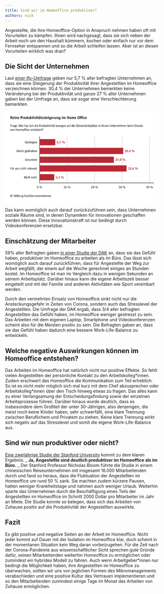 ```yaml
---
title: Sind wir im Homeoffice produktiver?
authors: nick
---
```


Angestellte, die ihre Homeoffice-Option in Anspruch nehmen haben oft mit Vorurteilen zu kämpfen. Ihnen wird nachgesagt, dass sie sich neben der Arbeit noch um den Haushalt kümmern, kochen oder einfach nur vor dem Fernseher entspannen und so die Arbeit schleifen lassen. Aber ist an diesen Vorurteilen wirklich was dran?

## Die Sicht der Unternehmen

Laut [einer Ifo-Umfrage](https://www.familienunternehmen.de/de/pressebereich/meldungen/2020/2020-11-16/repraesentative-umfrage-homeoffice) geben nur 5,7 % aller befragten Unternehmen an, dass sie eine Steigerung der Produktivität ihrer Angestellten im Homeoffice verzeichnen können. 30,4 % der Unternehmen bemerkten keine Veränderung bei der Produktivität und ganze 27 % aller Unternehmen gaben bei der Umfrage an, dass sie sogar eine Verschlechterung bemerkten.

![](abb_Produktivitaetssteigerung-im-Home-Office.png)

Das kann womöglich auch darauf zurückzuführen sein, dass Unternehmen soziale Räume sind, in denen Dynamiken für Innovationen geschaffen werden können. Diese Innovationskraft ist nur bedingt durch Videokonferenzen ersetzbar.

## Einschätzung der Mitarbeiter

59% aller Befragten gaben [in einer Studie der DAK](https://www.dak.de/dak/gesundheit/gesundheitsreport-2020-stress-in-der-modernen-arbeitswelt-2365966.html) an, dass sie das Gefühl haben, produktiver im Homeoffice zu arbeiten als im Büro. Das lässt sich womöglich auch darauf zurückführen, dass für Angestellte der Weg zur Arbeit wegfällt, der einem auf die Woche gerechnet einiges an Stunden kostet. Im Homeoffice ist man im Vergleich dazu in wenigen Sekunden an seinem Arbeitsplatz. Darüber hinaus kann die eigene Arbeitszeit besser eingeteilt und mit der Familie und anderen Aktivitäten wie Sport vereinbart werden.

Durch den vermehrten Einsatz von Homeoffice sinkt nicht nur die Ansteckungsgefahr in Zeiten von Corona, sondern auch das Stresslevel der Angestellten. Die Umfrage der DAK ergab, dass 3/4 aller befragten Angestellten das Gefühl haben, im Homeoffice weniger gestresst zu sein. Das Arbeiten mit dem eigenen Laptop, Smartphone und Videokonferenzen scheint also für die Meisten positiv zu sein. Die Befragten gaben an, dass sie das Gefühl haben dadurch eine bessere Work-Life-Balance zu entwickeln.

## Welche negative Auswirkungen können im Homeoffice entstehen?

Das Arbeiten im Homeoffice hat natürlich nicht nur positive Effekte. So fehlt vielen Angestellten der persönliche Kontakt zu den Arbeitskolleg\*innen. Zudem erschwert das Homeoffice die Kommunikation zum Teil erheblich. So ist es nicht mehr möglich sich mal kurz mit dem Chef abzusprechen oder Arbeitskolleg\*innen über den Tisch hinweg etwas zu fragen. Das alles kann zu einer Verlangsamung der Entscheidungsfindung sowie der einzelnen Arbeitsprozesse führen. Darüber hinaus wurde deutlich, dass es insbesondere dem Großteil der unter 30-Jährigen, also denjenigen, die meist noch keine Kinder haben, sehr schwerfällt, eine klare Trennung zwischen Beruflichem und Privatem zu ziehen. Keine klare Trennung wirkt sich negativ auf das Stresslevel und somit die eigene Work-Life-Balance aus.

## Sind wir nun produktiver oder nicht?

[Eine zweijährige Studie der Stanford University](https://www.inc.com/scott-mautz/a-2-year-stanford-study-shows-astonishing-productivity-boost-of-working-from-home.html) kommt zu dem klaren Ergebnis: _ **Ja, Angestellte sind deutlich produktiver im Homeoffice als im Büro.** _ Der Stanford Professor Nicholas Bloom führte die Studie in einem chinesischen Reiseunternehmen mit insgesamt 16.000 Mitarbeitenden durch und fand so heraus, dass die Fluktuation der Angestellten im Homeoffice um rund 50 % sank. Sie machten zudem kürzere Pausen, hatten weniger Krankheitstage und nahmen auch weniger Urlaub. Weiterhin sparte das Unternehmen durch die Beschäftigung eines Teils der Angestellten im Homeoffice im Schnitt 2000 Dollar pro Mitarbeiter im Jahr an Miete. Die Studie konnte so belegen, dass sich das Arbeiten von Zuhause positiv auf die Produktivität der Angestellten auswirkte.

## Fazit

Es gibt positive und negative Seiten an der Arbeit im Homeoffice. Nicht jeder kommt auf Dauer mit der Isolation im Homeoffice klar, doch scheint in der momentanen Situation kein Weg daran vorbeizugehen. Für die Zeit nach der Corona-Pandemie aus wissenschaftlicher Sicht sprechen gute Gründe dafür, seinen Mitarbeitenden weiterhin Homeoffice zu ermöglichen oder zumindest ein hybrides Modell zu fahren. Auch wenn Arbeitgeber\*innen nur bedingt die Möglichkeit haben, ihre Angestellten im Homeoffice zu überwachen, sollten wir uns von jeglichen Formen des Mikromanagements verabschieden und eine positive Kultur des Vertrauen implementieren und so den Mitarbeitenden zumindest einige Tage im Monat das Arbeiten von Zuhause ermöglichen.
